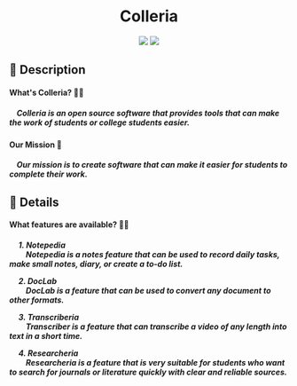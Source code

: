 <div align="center">
    <h1>Colleria</h1>
</div>

<div align="center">
    <img src="https://img.shields.io/badge/Python-FFD43B?style=for-the-badge&logo=python&logoColor=blue" /> 
    <img src="https://img.shields.io/badge/Visual_Studio_Code-0078D4?style=for-the-badge&logo=visual%20studio%20code&logoColor=white" />
</div>

<h2>
    📝 Description
    <h4>
        <b>What's Colleria? 🤷🏻</b>
        <h5>
            <p>&nbsp;&nbsp;&nbsp;&nbsp;Colleria is an open source software that provides tools that can make the work of students or college students easier.</p>
        </h5>
    </h4>
    <h4>
        <b>Our Mission 📜</b>
        <h5>
            <p>&nbsp;&nbsp;&nbsp;&nbsp;Our mission is to create software that can make it easier for students to complete their work.</p>
        </h5>
    </h4>
</h2>

<h2>
    📖 Details
    <h4>
        <b>What features are available? 🤷🏻</b>
        <h5>
            <p>&nbsp;&nbsp;&nbsp;&nbsp;
                1. Notepedia <br>&nbsp;&nbsp;&nbsp;&nbsp;&nbsp;&nbsp;&nbsp;&nbsp; 
                Notepedia is a notes feature that can be used to record daily tasks, make small notes, diary, or create a to-do list.
            </p>
            <p>&nbsp;&nbsp;&nbsp;&nbsp;
                2. DocLab <br>&nbsp;&nbsp;&nbsp;&nbsp;&nbsp;&nbsp;&nbsp;&nbsp;
                DocLab is a feature that can be used to convert any document to other formats.
            </p>
            <p>&nbsp;&nbsp;&nbsp;&nbsp;
                3. Transcriberia <br>&nbsp;&nbsp;&nbsp;&nbsp;&nbsp;&nbsp;&nbsp;&nbsp;
                Transcriber is a feature that can transcribe a video of any length into text in a short time.
            </p>
            <p>&nbsp;&nbsp;&nbsp;&nbsp;
                4. Researcheria <br>&nbsp;&nbsp;&nbsp;&nbsp;&nbsp;&nbsp;&nbsp;&nbsp;
                Researcheria is a feature that is very suitable for students who want to search for journals or literature quickly with clear and reliable sources.
            </p>
        </h5>
    </h4>
</h2>
